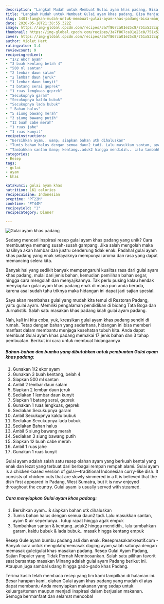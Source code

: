 ```yaml
---
description: "Langkah Mudah untuk Membuat Gulai ayam khas padang, Bisa Manjain Lidah"
title: "Langkah Mudah untuk Membuat Gulai ayam khas padang, Bisa Manjain Lidah"
slug: 1401-langkah-mudah-untuk-membuat-gulai-ayam-khas-padang-bisa-manjain-lidah
date: 2020-05-18T21:38:55.322Z
image: https://img-global.cpcdn.com/recipes/3a7f867ca01e25c8/751x532cq70/gulai-ayam-khas-padang-foto-resep-utama.jpg
thumbnail: https://img-global.cpcdn.com/recipes/3a7f867ca01e25c8/751x532cq70/gulai-ayam-khas-padang-foto-resep-utama.jpg
cover: https://img-global.cpcdn.com/recipes/3a7f867ca01e25c8/751x532cq70/gulai-ayam-khas-padang-foto-resep-utama.jpg
author: Violet Hart
ratingvalue: 3.4
reviewcount: 9
recipeingredient:
- "1/2 ekor ayam"
- "3 buah kentang belah 4"
- "500 ml santan"
- "2 lembar daun salam"
- "2 lembar daun jeruk"
- "1 lembar daun kunyit"
- "1 batang serai geprek"
- "1 ruas lengkuas geprek"
- "Secukupnya garam"
- "Secukupnya kaldu bubuk"
- "Secukupnya lada bubuk"
- " Bahan halus"
- "5 siung bawang merah"
- "3 siung bawang putih"
- "12 buah cabe merah"
- "1 ruas jahe"
- "1 ruas kunyit"
recipeinstructions:
- "Bersihkan ayam.. &amp; siapkan bahan utk dihaluskan"
- "Tumis bahan halus dengan semua daun2 tadi. Lalu masukkan santan, ayam &amp; air seperlunya.. tutup rapat hingga agak empuk"
- "Tambahkan santan &amp; kentang..aduk2 hingga mendidih.. lalu tambahkan garam, kaldu bubuk &amp; lada bubuk.. masak hingga kentang empuk"
categories:
- Resep
tags:
- gulai
- ayam
- khas

katakunci: gulai ayam khas 
nutrition: 161 calories
recipecuisine: Indonesian
preptime: "PT22M"
cooktime: "PT44M"
recipeyield: "1"
recipecategory: Dinner

---
```



![Gulai ayam khas padang](https://img-global.cpcdn.com/recipes/3a7f867ca01e25c8/751x532cq70/gulai-ayam-khas-padang-foto-resep-utama.jpg)

Sedang mencari inspirasi resep gulai ayam khas padang yang unik? Cara membuatnya memang susah-susah gampang. Jika salah mengolah maka hasilnya akan hambar dan justru cenderung tidak enak. Padahal gulai ayam khas padang yang enak selayaknya mempunyai aroma dan rasa yang dapat memancing selera kita.

Banyak hal yang sedikit banyak mempengaruhi kualitas rasa dari gulai ayam khas padang, mulai dari jenis bahan, kemudian pemilihan bahan segar, hingga cara mengolah dan menyajikannya. Tak perlu pusing kalau hendak menyiapkan gulai ayam khas padang enak di mana pun anda berada, karena asal sudah tahu triknya maka hidangan ini dapat jadi sajian spesial.

Saya akan membahas gulai yang mudah kita temui di Restoran Padang, yaitu gulai ayam. Memiliki pengalaman pendidikan di bidang Tata Boga dan Jurnalistik. Salah satu masakan khas padang ialah gulai ayam padang.


Nah, kali ini kita coba, yuk, kreasikan gulai ayam khas padang sendiri di rumah. Tetap dengan bahan yang sederhana, hidangan ini bisa memberi manfaat dalam membantu menjaga kesehatan tubuh kita. Anda dapat membuat Gulai ayam khas padang memakai 17 jenis bahan dan 3 tahap pembuatan. Berikut ini cara untuk membuat hidangannya.

<!--inarticleads1-->

##### Bahan-bahan dan bumbu yang dibutuhkan untuk pembuatan Gulai ayam khas padang:

1. Gunakan 1/2 ekor ayam
1. Gunakan 3 buah kentang, belah 4
1. Siapkan 500 ml santan
1. Ambil 2 lembar daun salam
1. Siapkan 2 lembar daun jeruk
1. Sediakan 1 lembar daun kunyit
1. Siapkan 1 batang serai, geprek
1. Gunakan 1 ruas lengkuas, geprek
1. Sediakan Secukupnya garam
1. Ambil Secukupnya kaldu bubuk
1. Sediakan Secukupnya lada bubuk
1. Sediakan  Bahan halus
1. Ambil 5 siung bawang merah
1. Sediakan 3 siung bawang putih
1. Siapkan 12 buah cabe merah
1. Ambil 1 ruas jahe
1. Gunakan 1 ruas kunyit


Gulai ayam adalah salah satu resep olahan ayam yang berkuah kental yang enak dan lezat yang terbuat dari berbagai rempah rempah alami. Gulai ayam is a chicken-based version of gulai—traditional Indonesian curry-like dish. It consists of chicken cuts that are slowly simmered in a It is believed that the dish first appeared in Padang, West Sumatra, but it is now enjoyed throughout the country. Gulai ayam is usually served with steamed. 

<!--inarticleads2-->

##### Cara menyiapkan Gulai ayam khas padang:

1. Bersihkan ayam.. &amp; siapkan bahan utk dihaluskan
1. Tumis bahan halus dengan semua daun2 tadi. Lalu masukkan santan, ayam &amp; air seperlunya.. tutup rapat hingga agak empuk
1. Tambahkan santan &amp; kentang..aduk2 hingga mendidih.. lalu tambahkan garam, kaldu bubuk &amp; lada bubuk.. masak hingga kentang empuk


Resep Gule ayam bumbu padang asli dan enak. Resepmasakankreatif.com - Banyak cara untuk mengolah/memasak daging ayam,salah satunya dengan memasak gule/gulai khas masakan padang. Resep Gulai Ayam Padang, Sajian Populer yang Tidak Pernah Membosankan. Salah satu pilihan favorit saat bersantap masakan Minang adalah gulai ayam Padang berikut ini. Ataupun juga sambal udang hingga gado-gado khas Padang. 

Terima kasih telah membaca resep yang tim kami tampilkan di halaman ini. Besar harapan kami, olahan Gulai ayam khas padang yang mudah di atas dapat membantu Anda menyiapkan makanan yang sedap untuk keluarga/teman maupun menjadi inspirasi dalam berjualan makanan. Semoga bermanfaat dan selamat mencoba!
